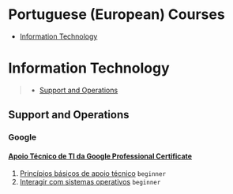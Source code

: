 # Portuguese (European) Courses
 - [Information Technology](#information-technology)
# Information Technology
> - [Support and Operations](#support-and-operations)
## Support and Operations
### Google
#### [Apoio Técnico de TI da Google Professional Certificate](https://www.coursera.org/specializations/google-it-pt2)
1. [Princípios básicos de apoio técnico](https://www.coursera.org/learn/technical-support-fundamentals-pt-pt) `beginner`
3. [Interagir com sistemas operativos](https://www.coursera.org/learn/os-power-user-pt) `beginner`
